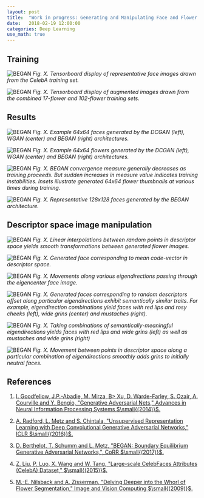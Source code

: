 ```yaml
---
layout: post
title:  "Work in progress: Generating and Manipulating Face and Flower Images via DCGANs, WGANs and BEGANs"
date:   2018-02-19 12:00:00
categories: Deep Learning
use_math: true
---
```


## Training

![BEGAN]({{site.url}}/blog/images/gans_faces_flowers/training_faces_64x64.png)
*Fig. X.  Tensorboard display of representative face images drawn
from the CelebA training set.*

![BEGAN]({{site.url}}/blog/images/gans_faces_flowers/training_flowers_64x64.png)
*Fig. X.  Tensorboard display of augmented images drawn from the combined
17-flower and 102-flower training sets.*

## Results

![BEGAN]({{site.url}}/blog/images/gans_faces_flowers/dcgan_wgan_began_faces.png)
*Fig. X.  Example 64x64 faces generated by the DCGAN (left), WGAN (center) and
BEGAN (right) architectures.*

![BEGAN]({{site.url}}/blog/images/gans_faces_flowers/dcgan_wgan_began_flowers.png)
*Fig. X.  Example 64x64 flowers generated by the DCGAN (left), WGAN (center) and
BEGAN (right) architectures.*

![BEGAN]({{site.url}}/blog/images/gans_faces_flowers/BEGAN_flowers_learning_curve.jpg)
*Fig. X.  BEGAN convergence measure generally decreases as training
proceeds.  But sudden increases in measure value indicates training
instabilities.  Insets illustrate generated 64x64 flower thumbnails at
various times during training.*


![BEGAN]({{site.url}}/blog/images/gans_faces_flowers/began1_128x128_faces_expt_140_inference.png)
*Fig. X.  Representative 128x128 faces generated by the BEGAN architecture.*



## Descriptor space image manipulation

![BEGAN]({{site.url}}/blog/images/gans_faces_flowers/padded_began1_64x64_flowers_linear_interp.png)
*Fig. X.  Linear interpolations between random points in descriptor space
yields smooth transformations between generated flower images.*


![BEGAN]({{site.url}}/blog/images/gans_faces_flowers/padded_eigencenter_face.png)
*Fig. X.  Generated face corresponding to mean code-vector in descriptor space.*

![BEGAN]({{site.url}}/blog/images/gans_faces_flowers/eigendirs_09_images_006.png)
*Fig. X.  Movements along various eigendirections passing through the
eigencenter face image.*

![BEGAN]({{site.url}}/blog/images/gans_faces_flowers/redlips_grins_mustaches_montage.png)
*Fig. X.  Generated faces corresponding to random descriptors offset along
particular eigendirections exhibit semantically similar traits.  For example,
eigendirection combinations yield faces with red lips and rosy cheeks
(left), wide grins (center) and mustaches (right).*

![BEGAN]({{site.url}}/blog/images/gans_faces_flowers/grinredlips_grinmustaches_montage.png)
*Fig. X.  Taking combinations of semantically-meaningful eigendirections
yields faces with red lips and wide grins (left) as well as mustaches and
wide grins (right)*

![BEGAN]({{site.url}}/blog/images/gans_faces_flowers/neutral_to_grin.png)
*Fig. X.  Movement between points in descriptor space along a particular
combination of eigendirections smoothly adds grins to initially neutral
faces.*


## References


1. [I. Goodfellow, J.P.-Abadie, M. Mirza, B> Xu, D. Warde-Farley, S. Ozair,
A. Courville and Y. Bengio, "Generative Adversarial Nets," Advances in
Neural Information Processing Systems
$\small{(2014)}$.](https://arxiv.org/pdf/1406.2661.pdf)

2. [A. Radford, L. Metz and S. Chintala, "Unsupervised Representation
Learning with Deep Convolutional Generative Adversarial Networks," ICLR
$\small{(2016)}$.](https://arxiv.org/pdf/1511.06434.pdf)

3. [D. Berthelot, T. Schumm and L. Metz, "BEGAN: Boundary Equilibrium
Generative Adversarial Networks,", CoRR $\small{(2017)}$.](https://arxiv.org/pdf/1703.10717.pdf)

4. [Z. Liu, P. Luo, X. Wang and W. Tang, "Large-scale CelebFaces Attributes
$($CelebA$)$ Dataset,"
$\small{(2015)}$.](http://mmlab.ie.cuhk.edu.hk/projects/CelebA.html)

5. [M.-E. Nilsback and A. Zisserman, "Delving Deeper into the Whorl of
Flower Segmentation," Image and Vision Computing
$\small{(2009)}$.](http://www.robots.ox.ac.uk/~vgg/data/flowers/)
